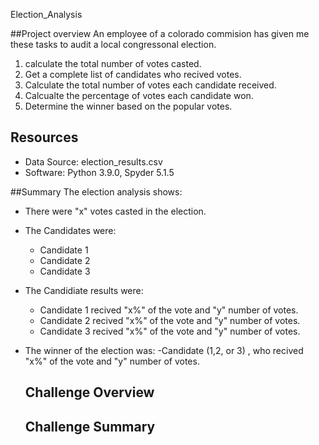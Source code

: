 Election_Analysis

##Project overview
An employee of a colorado commision has given me these tasks to audit a local congressonal election.

1. calculate the total number of votes casted.
2. Get a complete list of candidates who recived votes.
3. Calculate the total number of votes each candidate received.
4. Calcualte the percentage of votes each candidate won.
5. Determine the winner based on the popular votes.

## Resources
 - Data Source: election_results.csv
 - Software: Python 3.9.0, Spyder 5.1.5

##Summary
The election analysis shows:
- There were "x" votes casted in the election.
- The Candidates were:
    - Candidate 1
    - Candidate 2
    - Candidate 3
- The Candidiate results were:
    - Candidate 1 recived "x%" of the vote and "y" number of votes.
    - Candidate 2 recived "x%" of the vote and "y" number of votes.
    - Candidate 3 recived "x%" of the vote and "y" number of votes.
- The winner of the election was:
    -Candidate (1,2, or 3) , who recived "x%" of the vote and "y" number of votes.
    
  ## Challenge Overview
  
  ## Challenge Summary
